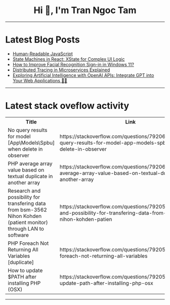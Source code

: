 <h1 align="center">Hi 👋, I'm Tran Ngoc Tam</h1>

---

# Latest Blog Posts 
<!-- BLOG-POST-LIST:START -->
- [Human-Readable JavaScript](https://dev.to/shieldstring/human-readable-javascript-2c9b)
- [State Machines in React: XState for Complex UI Logic](https://dev.to/patoliyainfotech/state-machines-in-react-xstate-for-complex-ui-logic-3lbc)
- [How to Improve Facial Recognition Sign-in in Windows 11?](https://dev.to/win11verse/how-to-improve-facial-recognition-sign-in-in-windows-11-c4f)
- [Distributed Tracing in Microservices Explained](https://dev.to/vipulkumarsviit/distributed-tracing-in-microservices-explained-4jg8)
- [Exploring Artificial Intelligence with OpenAI APIs: Integrate GPT into Your Web Applications 🤖🌐](https://dev.to/info_generalhazedawn_a3d/exploring-artificial-intelligence-with-openai-apis-integrate-gpt-into-your-web-applications-4pkm)
<!-- BLOG-POST-LIST:END -->

---

# Latest stack oveflow activity
<table>
  <tr><th>Title</th><th>Link</th></tr>
  <!-- STACKOVERFLOW:START --><tr><td>No query results for model [App\Models\Spbu] when delete in observer</td><td>https://stackoverflow.com/questions/79206018/no-query-results-for-model-app-models-spbu-when-delete-in-observer</td></tr><tr><td>PHP average array value based on textual duplicate in another array</td><td>https://stackoverflow.com/questions/79206011/php-average-array-value-based-on-textual-duplicate-in-another-array</td></tr><tr><td>Research and possibility for transfering data from bsm-3562 Nihon Kohden &lpar;patient monitor&rpar; through LAN to software</td><td>https://stackoverflow.com/questions/79205959/research-and-possibility-for-transfering-data-from-bsm-3562-nihon-kohden-patien</td></tr><tr><td>PHP Foreach Not Returning All Variables [duplicate]</td><td>https://stackoverflow.com/questions/79205491/php-foreach-not-returning-all-variables</td></tr><tr><td>How to update $PATH after installing PHP &lpar;OSX&rpar;</td><td>https://stackoverflow.com/questions/79205482/how-to-update-path-after-installing-php-osx</td></tr><!-- STACKOVERFLOW:END -->
</table>

---


